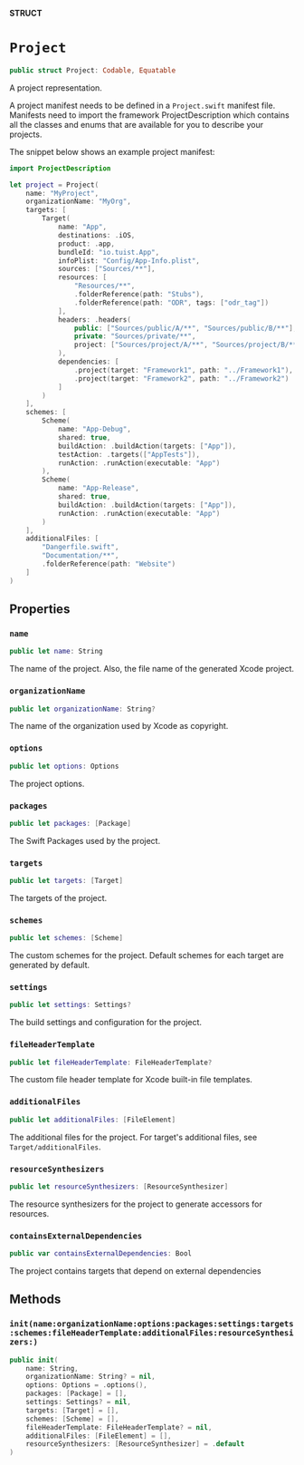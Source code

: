 **STRUCT**

# `Project`

```swift
public struct Project: Codable, Equatable
```

A project representation.

A project manifest needs to be defined in a `Project.swift` manifest file.
Manifests need to import the framework ProjectDescription which contains all
the classes and enums that are available for you to describe your projects.

The snippet below shows an example project manifest:

```swift
import ProjectDescription

let project = Project(
    name: "MyProject",
    organizationName: "MyOrg",
    targets: [
        Target(
            name: "App",
            destinations: .iOS,
            product: .app,
            bundleId: "io.tuist.App",
            infoPlist: "Config/App-Info.plist",
            sources: ["Sources/**"],
            resources: [
                "Resources/**",
                .folderReference(path: "Stubs"),
                .folderReference(path: "ODR", tags: ["odr_tag"])
            ],
            headers: .headers(
                public: ["Sources/public/A/**", "Sources/public/B/**"],
                private: "Sources/private/**",
                project: ["Sources/project/A/**", "Sources/project/B/**"]
            ),
            dependencies: [
                .project(target: "Framework1", path: "../Framework1"),
                .project(target: "Framework2", path: "../Framework2")
            ]
        )
    ],
    schemes: [
        Scheme(
            name: "App-Debug",
            shared: true,
            buildAction: .buildAction(targets: ["App"]),
            testAction: .targets(["AppTests"]),
            runAction: .runAction(executable: "App")
        ),
        Scheme(
            name: "App-Release",
            shared: true,
            buildAction: .buildAction(targets: ["App"]),
            runAction: .runAction(executable: "App")
        )
    ],
    additionalFiles: [
        "Dangerfile.swift",
        "Documentation/**",
        .folderReference(path: "Website")
    ]
)
```

## Properties
### `name`

```swift
public let name: String
```

The name of the project. Also, the file name of the generated Xcode project.

### `organizationName`

```swift
public let organizationName: String?
```

The name of the organization used by Xcode as copyright.

### `options`

```swift
public let options: Options
```

The project options.

### `packages`

```swift
public let packages: [Package]
```

The Swift Packages used by the project.

### `targets`

```swift
public let targets: [Target]
```

The targets of the project.

### `schemes`

```swift
public let schemes: [Scheme]
```

The custom schemes for the project. Default schemes for each target are generated by default.

### `settings`

```swift
public let settings: Settings?
```

The build settings and configuration for the project.

### `fileHeaderTemplate`

```swift
public let fileHeaderTemplate: FileHeaderTemplate?
```

The custom file header template for Xcode built-in file templates.

### `additionalFiles`

```swift
public let additionalFiles: [FileElement]
```

The additional files for the project. For target's additional files, see ``Target/additionalFiles``.

### `resourceSynthesizers`

```swift
public let resourceSynthesizers: [ResourceSynthesizer]
```

The resource synthesizers for the project to generate accessors for resources.

### `containsExternalDependencies`

```swift
public var containsExternalDependencies: Bool
```

The project contains targets that depend on external dependencies

## Methods
### `init(name:organizationName:options:packages:settings:targets:schemes:fileHeaderTemplate:additionalFiles:resourceSynthesizers:)`

```swift
public init(
    name: String,
    organizationName: String? = nil,
    options: Options = .options(),
    packages: [Package] = [],
    settings: Settings? = nil,
    targets: [Target] = [],
    schemes: [Scheme] = [],
    fileHeaderTemplate: FileHeaderTemplate? = nil,
    additionalFiles: [FileElement] = [],
    resourceSynthesizers: [ResourceSynthesizer] = .default
)
```
